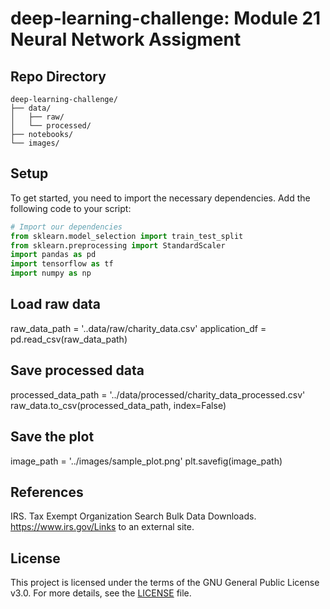 # deep-learning-challenge: Module 21 Neural Network Assigment

## Repo Directory

```PlainText
deep-learning-challenge/
├── data/
│   ├── raw/
│   └── processed/
├── notebooks/
└── images/
```

## Setup

To get started, you need to import the necessary dependencies. Add the following code to your script:

```python
# Import our dependencies
from sklearn.model_selection import train_test_split
from sklearn.preprocessing import StandardScaler
import pandas as pd
import tensorflow as tf
import numpy as np
```

## Load raw data

raw_data_path = '..data/raw/charity_data.csv'
application_df = pd.read_csv(raw_data_path)

## Save processed data

processed_data_path = '../data/processed/charity_data_processed.csv'
raw_data.to_csv(processed_data_path, index=False)

## Save the plot

image_path = '../images/sample_plot.png'
plt.savefig(image_path)

## References

IRS. Tax Exempt Organization Search Bulk Data Downloads. <https://www.irs.gov/Links> to an external site.

## License

This project is licensed under the terms of the GNU General Public License v3.0. For more details, see the [LICENSE](https://www.gnu.org/licenses/gpl-3.0.en.html) file.
